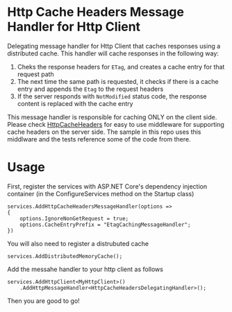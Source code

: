 # Http Cache Headers Message Handler for Http Client
Delegating message handler for Http Client that caches responses using a distributed cache. This handler will cache responses in the following way:

1. Cheks the response headers for `ETag`, and creates a cache entry for that request path
2. The next time the same path is requested, it checks if there is a cache entry and appends the `Etag` to the request headers
3. If the server responds with `NotModified` status code, the response content is replaced with the cache entry

This message handler is responsible for caching ONLY on the client side. Please check [HttpCacheHeaders](https://github.com/KevinDockx/HttpCacheHeaders) for easy to use middleware for supporting cache headers on the server side. The sample in this repo uses this middlware and the tests reference some of the code from there.

# Usage
First, register the services with ASP.NET Core's dependency injection container (in the ConfigureServices method on the Startup class)

```
services.AddHttpCacheHeadersMessageHandler(options =>
{
    options.IgnoreNonGetRequest = true;
    options.CacheEntryPrefix = "EtagCachingMessageHandler";
})
```

You will also need to register a distrubuted cache

```
services.AddDistributedMemoryCache();
```

Add the messahe handler to your http client as follows

```
services.AddHttpClient<MyHttpClient>()
    .AddHttpMessageHandler<HttpCacheHeadersDelegatingHandler>();
```

Then you are good to go!
